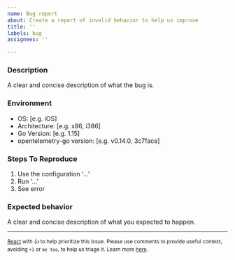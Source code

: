 ```yaml
---
name: Bug report
about: Create a report of invalid behavior to help us improve
title: ''
labels: bug
assignees: ''

---
```


### Description

A clear and concise description of what the bug is.

### Environment

- OS: [e.g. iOS]
- Architecture: [e.g. x86, i386]
- Go Version: [e.g. 1.15]
- opentelemetry-go version: [e.g. v0.14.0, 3c7face]

### Steps To Reproduce

1. Use the configuration '...'
2. Run '...'
3. See error

### Expected behavior

A clear and concise description of what you expected to happen.

---

<sub>[React](https://github.blog/news-insights/product-news/add-reactions-to-pull-requests-issues-and-comments/) with 👍 to help prioritize this issue. Please use comments to provide useful context, avoiding `+1` or `me too`, to help us triage it. Learn more [here](https://opentelemetry.io/community/end-user/issue-participation/).</sub>
